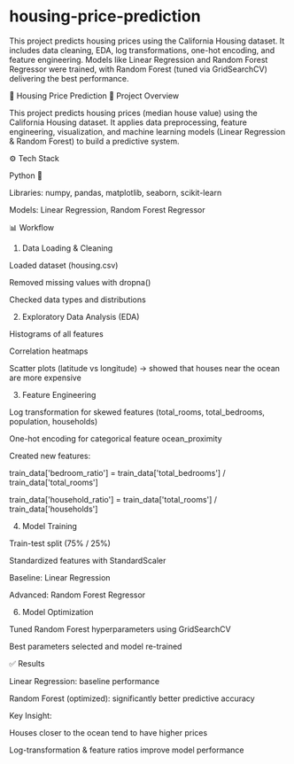 # housing-price-prediction
This project predicts housing prices using the California Housing dataset. It includes data cleaning, EDA, log transformations, one-hot encoding, and feature engineering. Models like Linear Regression and Random Forest Regressor were trained, with Random Forest (tuned via GridSearchCV) delivering the best performance.

🏡 Housing Price Prediction
📌 Project Overview

This project predicts housing prices (median house value) using the California Housing dataset.
It applies data preprocessing, feature engineering, visualization, and machine learning models (Linear Regression & Random Forest) to build a predictive system.

⚙️ Tech Stack

Python 🐍

Libraries: numpy, pandas, matplotlib, seaborn, scikit-learn

Models: Linear Regression, Random Forest Regressor

📊 Workflow
1. Data Loading & Cleaning

Loaded dataset (housing.csv)

Removed missing values with dropna()

Checked data types and distributions

2. Exploratory Data Analysis (EDA)

Histograms of all features

Correlation heatmaps

Scatter plots (latitude vs longitude) → showed that houses near the ocean are more expensive

3. Feature Engineering

Log transformation for skewed features (total_rooms, total_bedrooms, population, households)

One-hot encoding for categorical feature ocean_proximity

Created new features:

train_data['bedroom_ratio'] = train_data['total_bedrooms'] / train_data['total_rooms']

train_data['household_ratio'] = train_data['total_rooms'] / train_data['households']

4. Model Training

Train-test split (75% / 25%)

Standardized features with StandardScaler

Baseline: Linear Regression

Advanced: Random Forest Regressor

6. Model Optimization

Tuned Random Forest hyperparameters using GridSearchCV

Best parameters selected and model re-trained

✅ Results

Linear Regression: baseline performance

Random Forest (optimized): significantly better predictive accuracy

Key Insight:

Houses closer to the ocean tend to have higher prices

Log-transformation & feature ratios improve model performance


